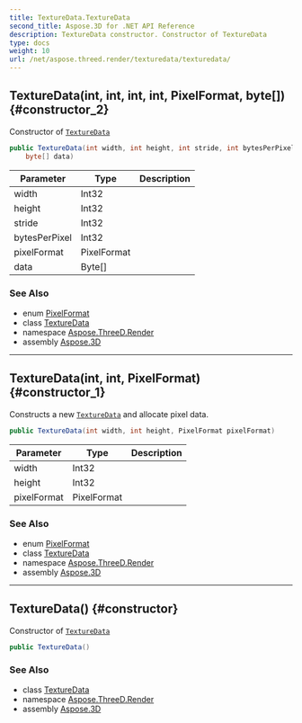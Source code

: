 ```yaml
---
title: TextureData.TextureData
second_title: Aspose.3D for .NET API Reference
description: TextureData constructor. Constructor of TextureData
type: docs
weight: 10
url: /net/aspose.threed.render/texturedata/texturedata/
---
```

## TextureData(int, int, int, int, PixelFormat, byte[]) {#constructor_2}

Constructor of [`TextureData`](../)

```csharp
public TextureData(int width, int height, int stride, int bytesPerPixel, PixelFormat pixelFormat, 
    byte[] data)
```

| Parameter | Type | Description |
| --- | --- | --- |
| width | Int32 |  |
| height | Int32 |  |
| stride | Int32 |  |
| bytesPerPixel | Int32 |  |
| pixelFormat | PixelFormat |  |
| data | Byte[] |  |

### See Also

* enum [PixelFormat](../../pixelformat/)
* class [TextureData](../)
* namespace [Aspose.ThreeD.Render](../../../aspose.threed.render/)
* assembly [Aspose.3D](../../../)

---

## TextureData(int, int, PixelFormat) {#constructor_1}

Constructs a new [`TextureData`](../) and allocate pixel data.

```csharp
public TextureData(int width, int height, PixelFormat pixelFormat)
```

| Parameter | Type | Description |
| --- | --- | --- |
| width | Int32 |  |
| height | Int32 |  |
| pixelFormat | PixelFormat |  |

### See Also

* enum [PixelFormat](../../pixelformat/)
* class [TextureData](../)
* namespace [Aspose.ThreeD.Render](../../../aspose.threed.render/)
* assembly [Aspose.3D](../../../)

---

## TextureData() {#constructor}

Constructor of [`TextureData`](../)

```csharp
public TextureData()
```

### See Also

* class [TextureData](../)
* namespace [Aspose.ThreeD.Render](../../../aspose.threed.render/)
* assembly [Aspose.3D](../../../)



